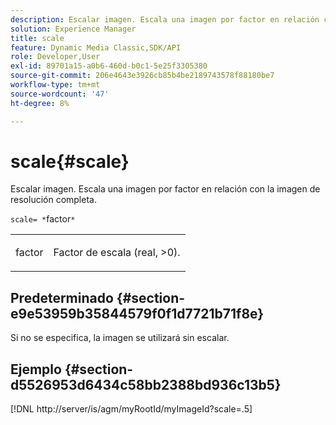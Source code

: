 ```yaml
---
description: Escalar imagen. Escala una imagen por factor en relación con la imagen de resolución completa.
solution: Experience Manager
title: scale
feature: Dynamic Media Classic,SDK/API
role: Developer,User
exl-id: 89701a15-a0b6-460d-b0c1-5e25f3305380
source-git-commit: 206e4643e3926cb85b4be2189743578f88180be7
workflow-type: tm+mt
source-wordcount: '47'
ht-degree: 8%

---
```


# scale{#scale}

Escalar imagen. Escala una imagen por factor en relación con la imagen de resolución completa.

`scale= *`factor`*`

<table id="simpletable_AC0974B79E064BA99C1F76461BDE808A"> 
 <tr class="strow"> 
  <td class="stentry"> <p><span class="codeph"> <span class="varname"> factor</span></span> </p> </td> 
  <td class="stentry"> <p>Factor de escala (real, &gt;0). </p></td> 
 </tr> 
</table>

## Predeterminado {#section-e9e53959b35844579f0f1d7721b71f8e}

Si no se especifica, la imagen se utilizará sin escalar.

## Ejemplo {#section-d5526953d6434c58bb2388bd936c13b5}

[!DNL http://server/is/agm/myRootId/myImageId?scale=.5]
